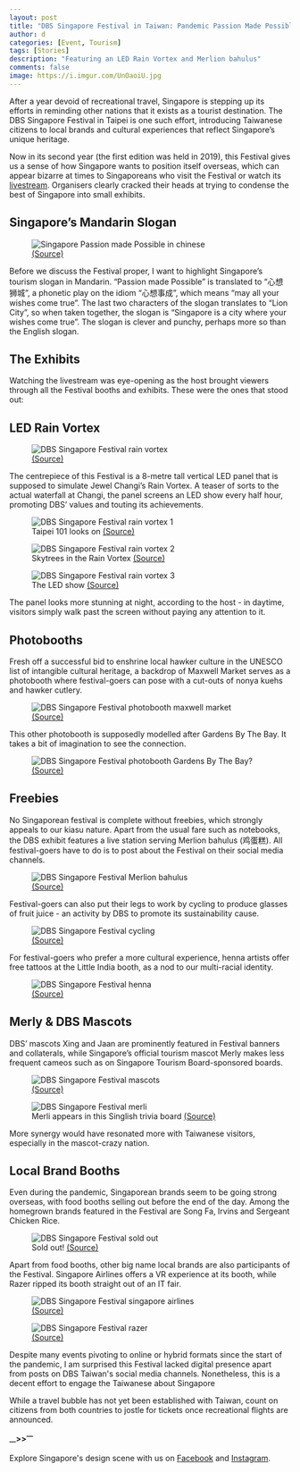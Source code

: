 ```yaml
---
layout: post
title: "DBS Singapore Festival in Taiwan: Pandemic Passion Made Possible"
author: d
categories: [Event, Tourism]
tags: [Stories]
description: "Featuring an LED Rain Vortex and Merlion bahulus"
comments: false
image: https://i.imgur.com/UnOaoiU.jpg
---
```


After a year devoid of recreational travel, Singapore is stepping up its efforts in reminding other nations that it exists as a tourist destination. The DBS Singapore Festival in Taipei is one such effort, introducing Taiwanese citizens to local brands and cultural experiences that reflect Singapore’s unique heritage. 

Now in its second year (the first edition was held in 2019), this Festival gives us a sense of how Singapore wants to position itself overseas, which can appear bizarre at times to Singaporeans who visit the Festival or watch its <a href="https://www.facebook.com/142816435924517/videos/506125574061879" target="_blank">livestream</a>. Organisers clearly cracked their heads at trying to condense the best of Singapore into small exhibits.

<h2>Singapore’s Mandarin Slogan</h2>
<figure>
<img src="https://i.imgur.com/EJoSmbQ.png" alt="Singapore Passion made Possible in chinese">
<figcaption><a href="https://udn.com/news/story/7270/5420103" target="_blank">(Source)</a></figcaption>
</figure>
Before we discuss the Festival proper, I want to highlight Singapore’s tourism slogan in Mandarin. “Passion made Possible” is translated to “心想狮城”, a phonetic play on the idiom “心想事成”, which means “may all your wishes come true”. The last two characters of the slogan translates to “Lion City”, so when taken together, the slogan is “Singapore is a city where your wishes come true”. The slogan is clever and punchy, perhaps more so than the English slogan. 

<h2>The Exhibits</h2>
Watching the livestream was eye-opening as the host brought viewers through all the Festival booths and exhibits. These were the ones that stood out: 

<h2>LED Rain Vortex</h2>
<figure>
<img src="https://i.imgur.com/JF939og.jpg" alt="DBS Singapore Festival rain vortex">
<figcaption><a href="https://www.facebook.com/142816435924517/videos/506125574061879" target="_blank">(Source)</a></figcaption>
</figure>

The centrepiece of this Festival is a 8-metre tall vertical LED panel that is supposed to simulate Jewel Changi’s Rain Vortex. A teaser of sorts to the actual waterfall at Changi, the panel screens an LED show every half hour, promoting DBS’ values and touting its achievements. 

<figure>
<img src="https://i.imgur.com/Xsg0wN4.png" alt="DBS Singapore Festival rain vortex 1">
<figcaption>Taipei 101 looks on <a href="https://www.facebook.com/142816435924517/videos/506125574061879" target="_blank">(Source)</a></figcaption>
</figure>

<figure>
<img src="https://i.imgur.com/hcKreoJ.png" alt="DBS Singapore Festival rain vortex 2">
<figcaption>Skytrees in the Rain Vortex <a href="https://www.facebook.com/142816435924517/videos/506125574061879" target="_blank">(Source)</a></figcaption>
</figure>

<figure>
<img src="https://i.imgur.com/Oo6PTte.jpg" alt="DBS Singapore Festival rain vortex 3">
<figcaption>The LED show <a href="https://www.facebook.com/142816435924517/videos/506125574061879" target="_blank">(Source)</a></figcaption>
</figure>

The panel looks more stunning at night, according to the host - in daytime, visitors simply walk past the screen without paying any attention to it.

<h2>Photobooths</h2>
Fresh off a successful bid to enshrine local hawker culture in the UNESCO list of intangible cultural heritage, a backdrop of Maxwell Market serves as a photobooth where festival-goers can pose with a cut-outs of nonya kuehs and hawker cutlery. 

<figure>
<img src="https://i.imgur.com/aO3JIaC.png" alt="DBS Singapore Festival photobooth maxwell market">
<figcaption><a href="https://www.facebook.com/142816435924517/videos/506125574061879" target="_blank">(Source)</a></figcaption>
</figure>

This other photobooth is supposedly modelled after Gardens By The Bay. It takes a bit of imagination to see the connection. 

<figure>
<img src="https://i.imgur.com/kRZUt8A.png" alt="DBS Singapore Festival photobooth Gardens By The Bay?">
<figcaption><a href="https://www.facebook.com/142816435924517/videos/506125574061879" target="_blank">(Source)</a></figcaption>
</figure>

<h2>Freebies</h2>
No Singaporean festival is complete without freebies, which strongly appeals to our kiasu nature. Apart from the usual fare such as notebooks, the DBS exhibit features a live station serving Merlion bahulus (鸡蛋糕). All festival-goers have to do is to post about the Festival on their social media channels. 

<figure>
<img src="https://i.imgur.com/jIVkseF.jpg" alt="DBS Singapore Festival Merlion bahulus">
<figcaption><a href="https://www.facebook.com/dbs.tw/photos/1531345413738272" target="_blank">(Source)</a></figcaption>
</figure>

Festival-goers can also put their legs to work by cycling to produce glasses of fruit juice - an activity by DBS to promote its sustainability cause. 

<figure>
<img src="https://i.imgur.com/17zkQSy.png" alt="DBS Singapore Festival cycling">
<figcaption><a href="https://udn.com/news/story/7270/5420103" target="_blank">(Source)</a></figcaption>
</figure>

For festival-goers who prefer a more cultural experience, henna artists offer free tattoos at the Little India booth, as a nod to our multi-racial identity. 

<figure>
<img src="https://i.imgur.com/nG3c972.png" alt="DBS Singapore Festival henna">
<figcaption><a href="https://udn.com/news/story/7270/5420103" target="_blank">(Source)</a></figcaption>
</figure>

<h2>Merly & DBS Mascots</h2>
DBS’ mascots Xing and Jaan are prominently featured in Festival banners and collaterals, while Singapore’s official tourism mascot Merly makes less frequent cameos such as on Singapore Tourism Board-sponsored boards. 

<figure>
<img src="https://i.imgur.com/zZXazpI.png" alt="DBS Singapore Festival mascots">
<figcaption><a href="https://udn.com/news/story/7270/5420103" target="_blank">(Source)</a></figcaption>
</figure>

<figure>
<img src="https://i.imgur.com/0MnfxgE.png" alt="DBS Singapore Festival merli">
<figcaption>Merli appears in this Singlish trivia board <a href="https://www.facebook.com/142816435924517/videos/506125574061879" target="_blank">(Source)</a></figcaption>
</figure>

More synergy would have resonated more with Taiwanese visitors, especially in the mascot-crazy nation.
 
<h2>Local Brand Booths</h2>
Even during the pandemic, Singaporean brands seem to be going strong overseas, with food booths selling out before the end of the day. Among the homegrown brands featured in the Festival are Song Fa, Irvins and Sergeant Chicken Rice. 

<figure>
<img src="https://i.imgur.com/3eZtiP4.png" alt="DBS Singapore Festival sold out">
<figcaption>Sold out! <a href="https://www.facebook.com/142816435924517/videos/506125574061879" target="_blank">(Source)</a></figcaption>
</figure>

Apart from food booths, other big name local brands are also participants of the Festival. Singapore Airlines offers a VR experience at its booth, while Razer ripped its booth straight out of an IT fair. 

<figure>
<img src="https://i.imgur.com/f61Lye6.png" alt="DBS Singapore Festival singapore airlines">
<figcaption><a href="https://www.facebook.com/142816435924517/videos/506125574061879" target="_blank">(Source)</a></figcaption>
</figure>

<figure>
<img src="https://i.imgur.com/gLlR1cU.png" alt="DBS Singapore Festival razer">
<figcaption><a href="https://www.facebook.com/142816435924517/videos/506125574061879" target="_blank">(Source)</a></figcaption>
</figure>

Despite many events pivoting to online or hybrid formats since the start of the pandemic, I am surprised this Festival lacked digital presence apart from posts on DBS Taiwan's social media channels. Nonetheless, this is a decent effort to engage the Taiwanese about Singapore

While a travel bubble has not yet been established with Taiwan, count on citizens from both countries to jostle for tickets once recreational flights are announced.

<strong><sub>—</sub>><sub></sub>><sup>—</sup></strong>

Explore Singapore's design scene with us on <a href="https://www.facebook.com/designinsingapore/">Facebook</a> and <a href="https://www.instagram.com/designinsingapore/">Instagram</a>. 
